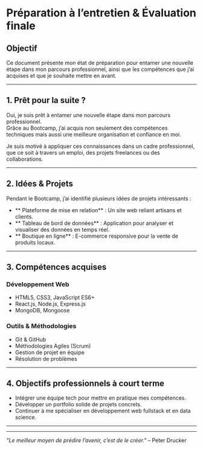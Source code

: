 #  Préparation à l’entretien & Évaluation finale

##  Objectif
Ce document présente mon état de préparation pour entamer une nouvelle étape dans mon parcours professionnel, ainsi que les compétences que j’ai acquises et que je souhaite mettre en avant.

---

##  1. Prêt pour la suite ?
Oui, je suis prêt à entamer une nouvelle étape dans mon parcours professionnel.  
Grâce au Bootcamp, j’ai acquis non seulement des compétences techniques mais aussi une meilleure organisation et confiance en moi.  

Je suis motivé à appliquer ces connaissances dans un cadre professionnel, que ce soit à travers un emploi, des projets freelances ou des collaborations.

---

##  2. Idées & Projets
Pendant le Bootcamp, j’ai identifié plusieurs idées de projets intéressants :  
- ** Plateforme de mise en relation** : Un site web reliant artisans et clients.  
- ** Tableau de bord de données** : Application pour analyser et visualiser des données en temps réel.  
- ** Boutique en ligne** : E-commerce responsive pour la vente de produits locaux.  

---

##  3. Compétences acquises
###  Développement Web
- HTML5, CSS3, JavaScript ES6+
- React.js, Node.js, Express.js
- MongoDB, Mongoose


###  Outils & Méthodologies
- Git & GitHub
- Méthodologies Agiles (Scrum)
- Gestion de projet en équipe
- Résolution de problèmes

---

## 4. Objectifs professionnels à court terme
-  Intégrer une équipe tech pour mettre en pratique mes compétences.  
-  Développer un portfolio solide de projets concrets.  
-  Continuer à me spécialiser en développement web fullstack et en data science.

---

---

 *"Le meilleur moyen de prédire l’avenir, c’est de le créer."* – Peter Drucker

